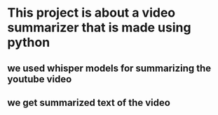 # This project is about a video summarizer that is made using python 

## we used  whisper models for summarizing the youtube video 

## we get summarized text of the video 
